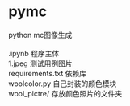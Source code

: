 # pymc
python mc图像生成
<br><br>
.ipynb 程序主体<br>
1.jpeg 测试用例图片<br>
requirements.txt 依赖库<br>
woolcolor.py 自己封装的颜色模块<br>
wool_pictre/ 存放颜色照片的文件夹<br>
